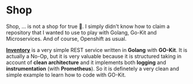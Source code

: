 # Shop
Shop, ... is not a shop for true :grimacing:. I simply didn't know how to claim a repository that I wanted to use to play with Golang, Go-Kit and Microservices. And of course, Openshift as usual.

[**Inventory**](inventory/Readme.md) is a very simple REST service written in **Golang** with **GO-Kit**. It is actually a No-Op, but it is very valuable because it is structured taking in account of **clean architecture** and it implements both **logging** and **instrumentation** (with **Prometheus**).
So it is definetely a very clean and simple example to learn how to code with GO-Kit.
